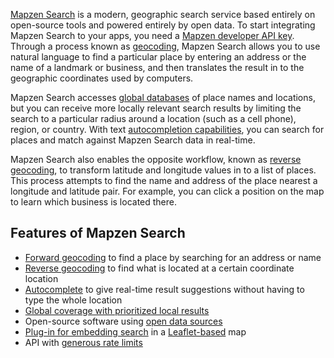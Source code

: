 [Mapzen Search](https://mapzen.com/projects/search) is a modern, geographic search service based entirely on open-source tools and powered entirely by open data. To start integrating Mapzen Search to your apps, you need a [Mapzen developer API key](api-keys-rate-limits.md). Through a process known as [geocoding](search.md), Mapzen Search allows you to use natural language to find a particular place by entering an address or the name of a landmark or business, and then translates the result in to the geographic coordinates used by computers.

Mapzen Search accesses [global databases](data-sources.md) of place names and locations, but you can receive more locally relevant search results by limiting the search to a particular radius around a location (such as a cell phone), region, or country. With text [autocompletion capabilities](autocomplete.md), you can search for places and match against Mapzen Search data in real-time.

Mapzen Search also enables the opposite workflow, known as [reverse geocoding](reverse.md), to transform latitude and longitude values in to a list of places. This process attempts to find the name and address of the place nearest a longitude and latitude pair. For example, you can click a position on the map to learn which business is located there.

## Features of Mapzen Search

- [Forward geocoding](search.md) to find a place by searching for an address or name
- [Reverse geocoding](reverse.md) to find what is located at a certain coordinate location
- [Autocomplete](autocomplete.md) to give real-time result suggestions without having to type the whole location
- [Global coverage with prioritized local results](data-sources.md)
- Open-source software using [open data sources](data-sources.md)
- [Plug-in for embedding search](https://mapzen.com/documentation/mapzen-js/search/) in a [Leaflet-based](http://leafletjs.com/) map
- API with [generous rate limits](api-keys-rate-limits.md)
